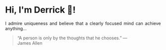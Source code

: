 # Hi, I'm Derrick 👋!
<p align="justify">I admire uniqueness and believe that a clearly focused mind can achieve anything...</p> 
<!-- #quote-start -->
<blockquote>&ldquo;A person is only by the thoughts that he chooses.&rdquo; &mdash; <footer>James Allen</footer></blockquote>
<!-- #quote-end -->
